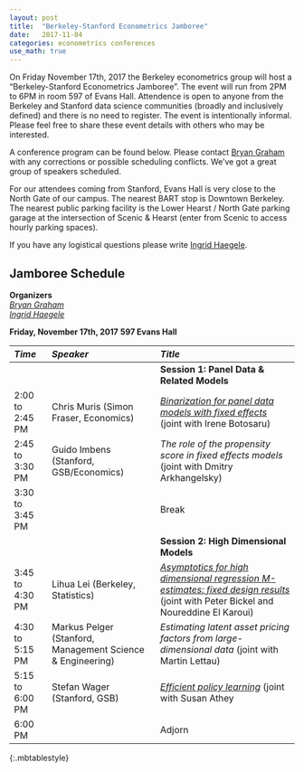 ```yaml
---
layout: post
title:  "Berkeley-Stanford Econometrics Jamboree"
date:   2017-11-04
categories: econometrics conferences
use_math: true
---
```

On Friday November 17th, 2017 the Berkeley econometrics group will host a “Berkeley-Stanford Econometrics Jamboree”. The  event will run from 2PM to 6PM in room 597 of Evans Hall. Attendence is open to anyone from the Berkeley and Stanford data science communities (broadly and inclusively defined) and there is no need to register. The event is intentionally informal. Please feel free to share these event details with others who may be interested.

A conference program can be found below. Please contact [Bryan Graham](bgraham@econ.berkeley.edu) with any corrections or possible scheduling conflicts. We’ve got a great group of speakers scheduled.

For our attendees coming from Stanford, Evans Hall is very close to the North Gate of our campus. The nearest BART stop is Downtown Berkeley. The nearest public parking facility is the Lower Hearst / North Gate parking garage at the intersection of Scenic & Hearst (enter from Scenic to access hourly parking spaces).

If you have any logistical questions please write [Ingrid Haegele](inha@berkeley.edu).

## Jamboree Schedule
**Organizers**    
[_Bryan Graham_](bgraham@econ.berkeley.edu)    
[_Ingrid Haegele_](inha@berkeley.edu)    

**Friday, November 17th, 2017**
**597 Evans Hall**

| _Time_              | _Speaker_         | _Title_               |
|:----------------|:--------------- |:--------------- |
|  |  | **Session 1: Panel Data & Related Models** |                        
| 2:00 to 2:45 PM | Chris Muris (Simon Fraser, Economics) | [_Binarization for panel data models with fixed effects_](https://www.ifs.org.uk/uploads/cemmap/wps/CWP311717.pdf) (joint with Irene Botosaru) |
| 2:45 to 3:30 PM | Guido Imbens (Stanford, GSB/Economics) | _The role of the propensity score in fixed effects models_ (joint with Dmitry Arkhangelsky) |
| 3:30 to 3:45 PM  | | Break  |
|  |  | **Session 2: High Dimensional Models** |       
| 3:45 to 4:30 PM | Lihua Lei (Berkeley, Statistics) | [_Asymptotics for high dimensional regression M-estimates: fixed design results_](https://arxiv.org/abs/1612.06358) (joint with Peter Bickel and Noureddine El Karoui)|
| 4:30 to 5:15 PM | Markus Pelger (Stanford, Management Science & Engineering) | _Estimating latent asset pricing factors from large-dimensional data_ (joint with Martin Lettau) |
| 5:15 to 6:00 PM | Stefan Wager (Stanford, GSB) | [_Efficient policy learning_](https://arxiv.org/abs/1702.02896) (joint with Susan Athey |
| 6:00 PM  | | Adjorn  |
{:.mbtablestyle}
